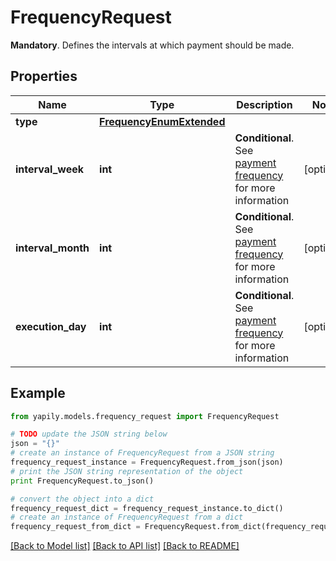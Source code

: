 # FrequencyRequest

__Mandatory__. Defines the intervals at which payment should be made.

## Properties
Name | Type | Description | Notes
------------ | ------------- | ------------- | -------------
**type** | [**FrequencyEnumExtended**](FrequencyEnumExtended.md) |  | 
**interval_week** | **int** | __Conditional__. See [payment frequency](/guides/payments/payment-execution/periodic-payments/#payment-frequency) for more information | [optional] 
**interval_month** | **int** | __Conditional__. See [payment frequency](/guides/payments/payment-execution/periodic-payments/#payment-frequency) for more information | [optional] 
**execution_day** | **int** | __Conditional__. See [payment frequency](/guides/payments/payment-execution/periodic-payments/#payment-frequency) for more information | [optional] 

## Example

```python
from yapily.models.frequency_request import FrequencyRequest

# TODO update the JSON string below
json = "{}"
# create an instance of FrequencyRequest from a JSON string
frequency_request_instance = FrequencyRequest.from_json(json)
# print the JSON string representation of the object
print FrequencyRequest.to_json()

# convert the object into a dict
frequency_request_dict = frequency_request_instance.to_dict()
# create an instance of FrequencyRequest from a dict
frequency_request_from_dict = FrequencyRequest.from_dict(frequency_request_dict)
```
[[Back to Model list]](../README.md#documentation-for-models) [[Back to API list]](../README.md#documentation-for-api-endpoints) [[Back to README]](../README.md)



